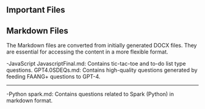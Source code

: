 Important Files
---------------

Markdown Files
--------------
The Markdown files are converted from initially generated DOCX files. They are essential for accessing the content in a more flexible format.

-JavaScript
JavascriptFinal.md: Contains tic-tac-toe and to-do list type questions.
GPT4.0SDEQs.md: Contains high-quality questions generated by feeding FAANG+ questions to GPT-4.

--------------
-Python
spark.md: Contains questions related to Spark (Python) in markdown format.
